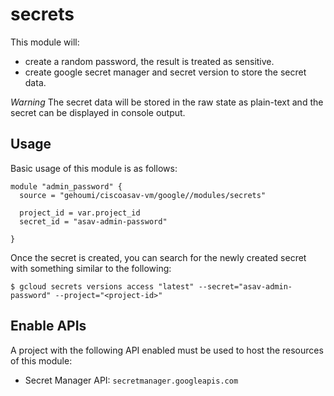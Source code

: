 # secrets

This module will:

- create a random password, the result is treated as sensitive.
- create google secret manager and secret version to store the secret data.

*Warning* The secret data will be stored in the raw state as plain-text and the secret can be displayed in console output.

## Usage

Basic usage of this module is as follows:

```hcl
module "admin_password" {
  source = "gehoumi/ciscoasav-vm/google//modules/secrets"

  project_id = var.project_id
  secret_id = "asav-admin-password"

}

```

Once the secret is created, you can search for the newly created secret with something
similar to the following:

```
$ gcloud secrets versions access "latest" --secret="asav-admin-password" --project="<project-id>"

```

## Enable APIs

A project with the following API enabled must be used to host the resources of this module:

- Secret Manager API: `secretmanager.googleapis.com`

